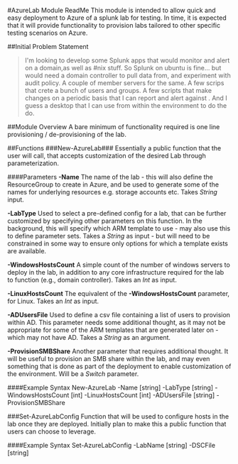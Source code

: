 #AzureLab Module ReadMe
This module is intended to allow quick and easy deployment to Azure of a splunk lab for testing. In time, it is expected that it will provide functionality to provision labs tailored to other specific testing scenarios on Azure.

##Initial Problem Statement
> I'm looking to develop some Splunk apps that would monitor and alert on a domain,as well as #nix stuff.
> So Splunk on ubuntu is fine... but would need a domain controller to pull data from, and experiment with audit policy.
> A couple of member servers for the same.
> A few scrips that crete a bunch of users and groups.
> A few scripts that make changes on a periodic basis that I can report and alert against .
> And I guess a desktop that I can use from within the environment to do the do. 

##Module Overview
A bare minimum of functionality required is one line provisioning / de-provisioning of the lab. 

##Functions
###New-AzureLab###
Essentially a public function that the user will call, that accepts customization of the desired Lab through parameterization.

####Parameters
**-Name**
The name of the lab - this will also define the ResourceGroup to create in Azure, and be used to generate some of the names for underlying resources e.g. storage accounts etc. Takes *String* input.

**-LabType**
Used to select a pre-defined config for a lab, that can be further customized by specifying other parameters on this function. In the background, this will specify which ARM template to use - may also use this to define parameter sets. Takes a *String* as input - but will need to be constrained in some way to ensure only options for which a template exists are available.

**-WindowsHostsCount**
A simple count of the number of windows servers to deploy in the lab, in addition to any core infrastructure required for the lab to function (e.g., domain controller). Takes an *Int* as input.

**-LinuxHostsCount**
The equivalent of the **-WindowsHostsCount** parameter, for Linux. Takes an *Int* as input.

**-ADUsersFile**
Used to define a csv file containing a list of users to provision within AD. This parameter needs some additional thought, as it may not be appropriate for some of the ARM templates that are generated later on - which may not have AD. Takes a *String* as an argument.

**-ProvisionSMBShare**
Another parameter that requires additional thought. It will be useful to provision an SMB share within the lab, and may even something that is done as part of the deployment to enable customization of the environment. Will be a *Switch*  parameter.

####Example Syntax
New-AzureLab -Name [string] -LabType [string] -WindowsHostsCount [int] -LinuxHostsCount [int] -ADUsersFile [string] -ProvisionSMBShare

###Set-AzureLabConfig
Function that will be used to configure hosts in the lab once they are deployed. Initially plan to make this a public function that users can choose to leverage. 

####Example Syntax 
Set-AzureLabConfig -LabName [string] -DSCFile [string] 


